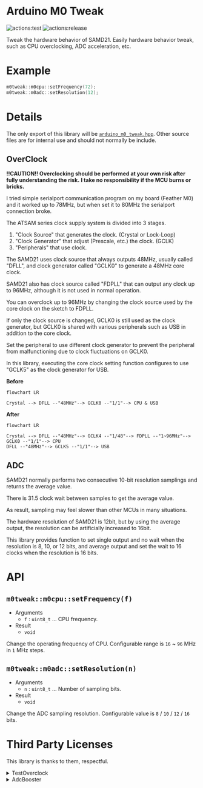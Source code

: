 # **Arduino M0 Tweak**
![actions:test](https://github.com/dojyorin/arduino_m0_tweak/actions/workflows/test.yaml/badge.svg)
![actions:release](https://github.com/dojyorin/arduino_m0_tweak/actions/workflows/release.yaml/badge.svg)

Tweak the hardware behavior of SAMD21.
Easily hardware behavior tweak, such as CPU overclocking, ADC acceleration, etc.

# Example

```c++
m0tweak::m0cpu::setFrequency(72);
m0tweak::m0adc::setResolution(12);
```

# Details
The only export of this library will be [`arduino_m0_tweak.hpp`](./src/arduino_m0_tweak.hpp).
Other source files are for internal use and should not normally be include.

## OverClock
**!!CAUTION!! Overclocking should be performed at your own risk after fully understanding the risk.**
**I take no responsibility if the MCU burns or bricks.**

I tried simple serialport communication program on my board (Feather M0) and it worked up to 78MHz, but when set it to 80MHz the serialport connection broke.

The ATSAM series clock supply system is divided into 3 stages.

1. "Clock Source" that generates the clock. (Crystal or Lock-Loop)
2. "Clock Generator" that adjust (Prescale, etc.) the clock. (GCLK)
3. "Peripherals" that use clock.

The SAMD21 uses clock source that always outputs 48MHz, usually called "DFLL", and clock generator called "GCLK0" to generate a 48MHz core clock.

SAMD21 also has clock source called "FDPLL" that can output any clock up to 96MHz, although it is not used in normal operation.

You can overclock up to 96MHz by changing the clock source used by the core clock on the sketch to FDPLL.

If only the clock source is changed, GCLK0 is still used as the clock generator, but GCLK0 is shared with various peripherals such as USB in addition to the core clock.

Set the peripheral to use different clock generator to prevent the peripheral from malfunctioning due to clock fluctuations on GCLK0.

In this library, executing the core clock setting function configures to use "GCLK5" as the clock generator for USB.

**Before**

```mermaid
flowchart LR

Crystal --> DFLL --"48MHz"--> GCLK0 --"1/1"--> CPU & USB
```

**After**

```mermaid
flowchart LR

Crystal --> DFLL --"48MHz"--> GCLK4 --"1/48"--> FDPLL --"1~96MHz"--> GCLK0 --"1/1"--> CPU
DFLL --"48MHz"--> GCLK5 --"1/1"--> USB
```

## ADC
SAMD21 normally performs two consecutive 10-bit resolution samplings and returns the average value.

There is 31.5 clock wait between samples to get the average value.

As result, sampling may feel slower than other MCUs in many situations.

The hardware resolution of SAMD21 is 12bit, but by using the average output, the resolution can be artificially increased to 16bit.

This library provides function to set single output and no wait when the resolution is 8, 10, or 12 bits, and average output and set the wait to 16 clocks when the resolution is 16 bits.

# API
## `m0tweak::m0cpu::setFrequency(f)`
- Arguments
    - `f` : `uint8_t` ... CPU frequency.
- Result
    - `void`

Change the operating frequency of CPU.
Configurable range is `16` ~ `96` MHz in `1` MHz steps.

## `m0tweak::m0adc::setResolution(n)`
- Arguments
    - `n` : `uint8_t` ... Number of sampling bits.
- Result
    - `void`

Change the ADC sampling resolution.
Configurable value is `8` / `10` / `12` / `16` bits.

# Third Party Licenses
This library is thanks to them, respectful.

<details>
<summary>TestOverclock</summary>

- https://next-hack.com/index.php/2020/02/12/overclocking-an-arduino-zero-or-any-atsamd21

```text
TestOverclock: a test sketch to overclock the ATSAMD21

Copyright 2020 Nicola Wrachien www.next-hack.com

This program is free software; you can redistribute it and/or modify it under the terms of the GNU General Public License as published by the Free Software Foundation; either version 3 of the License, or (at your option) any later version.

This program is distributed in the hope that it will be useful, but WITHOUT ANY WARRANTY; without even the implied warranty of MERCHANTABILITY or FITNESS FOR A PARTICULAR PURPOSE. See the GNU General Public License for more details.

You should have received a copy of the GNU General Public License along with this program. If not, see <http://www.gnu.org/licenses/>.
```

</details>

<details>
<summary>AdcBooster</summary>

- https://synapse.kyoto/tips/AdcBooster/page001.html

```text
license.
```

</details>